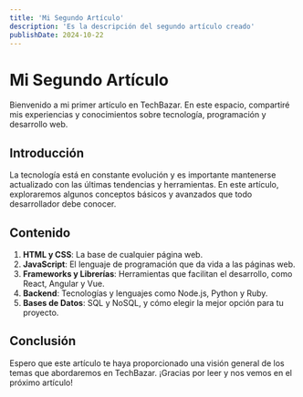 ```yaml
---
title: 'Mi Segundo Artículo'
description: 'Es la descripción del segundo artículo creado'
publishDate: 2024-10-22
---
```


# Mi Segundo Artículo

Bienvenido a mi primer artículo en TechBazar. En este espacio, compartiré mis experiencias y conocimientos sobre tecnología, programación y desarrollo web.

## Introducción

La tecnología está en constante evolución y es importante mantenerse actualizado con las últimas tendencias y herramientas. En este artículo, exploraremos algunos conceptos básicos y avanzados que todo desarrollador debe conocer.

## Contenido

1. **HTML y CSS**: La base de cualquier página web.
2. **JavaScript**: El lenguaje de programación que da vida a las páginas web.
3. **Frameworks y Librerías**: Herramientas que facilitan el desarrollo, como React, Angular y Vue.
4. **Backend**: Tecnologías y lenguajes como Node.js, Python y Ruby.
5. **Bases de Datos**: SQL y NoSQL, y cómo elegir la mejor opción para tu proyecto.

## Conclusión

Espero que este artículo te haya proporcionado una visión general de los temas que abordaremos en TechBazar. ¡Gracias por leer y nos vemos en el próximo artículo!

